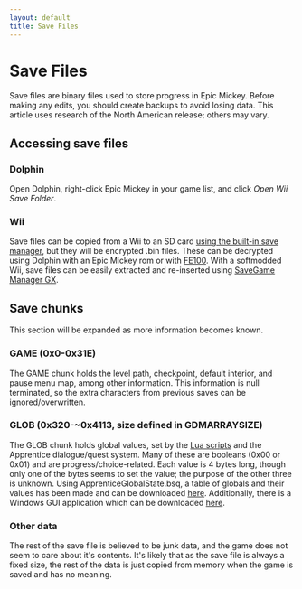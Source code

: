```yaml
---
layout: default
title: Save Files
---
```


# Save Files

Save files are binary files used to store progress in Epic Mickey. Before making any edits, you should create backups to avoid losing data. This article uses research of the North American release; others may vary. 

## Accessing save files
### Dolphin
Open Dolphin, right-click Epic Mickey in your game list, and click *Open Wii Save Folder*.
### Wii
Save files can be copied from a Wii to an SD card [using the built-in save manager](https://en-americas-support.nintendo.com/app/answers/detail/a_id/2720/~/how-to-copy-save-data-to-an-sd-card), but they will be encrypted .bin files. These can be decrypted using Dolphin with an Epic Mickey rom or with [FE100](https://wiibrew.org/wiki/FE100). With a softmodded Wii, save files can be easily extracted and re-inserted using [SaveGame Manager GX](https://wiibrew.org/wiki/SaveGame_Manager_GX).

## Save chunks
This section will be expanded as more information becomes known.
### GAME (0x0-0x31E)
The GAME chunk holds the level path, checkpoint, default interior, and pause menu map, among other information. This information is null terminated, so the extra characters from previous saves can be ignored/overwritten.
### GLOB (0x320-~0x4113, size defined in GDMARRAYSIZE)
The GLOB chunk holds global values, set by the [Lua scripts](./lua-files) and the Apprentice dialogue/quest system. Many of these are booleans (0x00 or 0x01) and are progress/choice-related. Each value is 4 bytes long, though only one of the bytes seems to set the value; the purpose of the other three is unknown. Using ApprenticeGlobalState.bsq, a table of globals and their values has been made and can be downloaded [here](./downloads/GlobalOffsets.csv). Additionally, there is a Windows GUI application which can be downloaded [here](./tools/global-editor).
### Other data
The rest of the save file is believed to be junk data, and the game does not seem to care about it's contents. It's likely that as the save file is always a fixed size, the rest of the data is just copied from memory when the game is saved and has no meaning.